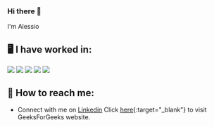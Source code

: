 ### Hi there 👋
I'm Alessio 

## :desktop_computer: I have worked in:

<img src="https://img.shields.io/badge/Linux-FCC624?style=for-the-badge&logo=linux&logoColor=black" /> <img src="https://img.shields.io/badge/Python-FFD43B?style=for-the-badge&logo=python&logoColor=blue" /> <img src="https://img.shields.io/badge/HTML5-E34F26?style=for-the-badge&logo=html5&logoColor=white" /> <img src="https://img.shields.io/badge/CSS3-1572B6?style=for-the-badge&logo=css3&logoColor=white" /> <img src="https://img.shields.io/badge/JavaScript-323330?style=for-the-badge&logo=javascript&logoColor=F7DF1E" /> 


## :e-mail: How to reach me:
- Connect with me on <a href="https://www.linkedin.com/in/alessio-abrugiati/" target="_blank">Linkedin</a>
Click [here](https://www.geeksforgeeks.org/){:target="_blank"} 
to visit GeeksForGeeks website.

